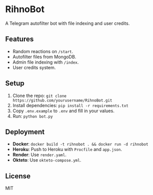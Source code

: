 # RihnoBot
A Telegram autofilter bot with file indexing and user credits.

## Features
- Random reactions on `/start`.
- Autofilter files from MongoDB.
- Admin file indexing with `/index`.
- User credits system.

## Setup
1. Clone the repo: `git clone https://github.com/yourusername/RihnoBot.git`
2. Install dependencies: `pip install -r requirements.txt`
3. Copy `.env.example` to `.env` and fill in your values.
4. Run: `python bot.py`

## Deployment
- **Docker**: `docker build -t rihnobot . && docker run -d rihnobot`
- **Heroku**: Push to Heroku with `Procfile` and `app.json`.
- **Render**: Use `render.yaml`.
- **Okteto**: Use `okteto-compose.yml`.

## License
MIT